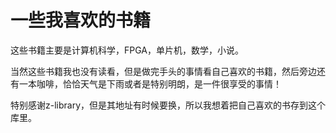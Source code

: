 # 一些我喜欢的书籍
这些书籍主要是计算机科学，FPGA，单片机，数学，小说。

当然这些书籍我也没有读看，但是做完手头的事情看自己喜欢的书籍，然后旁边还有一本咖啡，恰恰天气是下雨或者是特别明朗，是一件很享受的事情！

特别感谢z-library，但是其地址有时候要换，所以我想着把自己喜欢的书存到这个库里。
